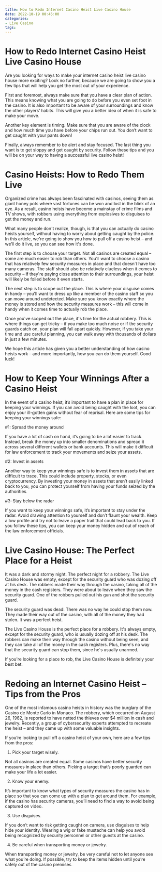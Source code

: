 ```yaml
---
title: How to Redo Internet Casino Heist Live Casino House
date: 2022-10-19 00:45:00
categories:
- Live Casino
tags:
---
```



#  How to Redo Internet Casino Heist Live Casino House

Are you looking for ways to make your internet casino heist live casino house more exciting? Look no further, because we are going to show you a few tips that will help you get the most out of your experience.

First and foremost, always make sure that you have a clear plan of action. This means knowing what you are going to do before you even set foot in the casino. It is also important to be aware of your surroundings and know the other players’ habits. This will give you a better idea of when it is safe to make your move.

Another key element is timing. Make sure that you are aware of the clock and how much time you have before your chips run out. You don’t want to get caught with your pants down!

Finally, always remember to be alert and stay focused. The last thing you want is to get sloppy and get caught by security. Follow these tips and you will be on your way to having a successful live casino heist!

#  Casino Heists: How to Redo Them Live

Organized crime has always been fascinated with casinos, seeing them as giant honey pots where vast fortunes can be won and lost in the blink of an eye. As a result, casino heists have become a mainstay of crime films and TV shows, with robbers using everything from explosives to disguises to get the money and run.

What many people don't realize, though, is that you can actually do casino heists yourself, without having to worry about getting caught by the police. In this article, we're going to show you how to pull off a casino heist – and we'll do it live, so you can see how it's done.

The first step is to choose your target. Not all casinos are created equal – some are much easier to rob than others. You'll want to choose a casino that has relatively few security measures in place and that doesn't have too many cameras. The staff should also be relatively clueless when it comes to security – if they're paying close attention to their surroundings, your heist will likely be foiled before it even starts.

The next step is to scope out the place. This is where your disguise comes in handy – you'll want to dress up like a member of the casino staff so you can move around undetected. Make sure you know exactly where the money is stored and how the security measures work – this will come in handy when it comes time to actually rob the place.

Once you've scoped out the place, it's time for the actual robbery. This is where things can get tricky – if you make too much noise or if the security guards catch on, your plan will fall apart quickly. However, if you take your time and use careful planning, you can walk away with thousands of dollars in just a few minutes.

We hope this article has given you a better understanding of how casino heists work – and more importantly, how you can do them yourself. Good luck!

#  How to Keep Your Winnings After a Casino Heist

In the event of a casino heist, it’s important to have a plan in place for keeping your winnings. If you can avoid being caught with the loot, you can enjoy your ill-gotten gains without fear of reprisal. Here are some tips for keeping your winnings safe:

#1: Spread the money around

If you have a lot of cash on hand, it’s going to be a lot easier to track. Instead, break the money up into smaller denominations and spread it across several different wallets or bank accounts. This will make it difficult for law enforcement to track your movements and seize your assets.

#2: Invest in assets

Another way to keep your winnings safe is to invest them in assets that are difficult to trace. This could include property, stocks, or even cryptocurrency. By investing your money in assets that aren’t easily linked back to you, you can protect yourself from having your funds seized by the authorities.

#3: Stay below the radar

If you want to keep your winnings safe, it’s important to stay under the radar. Avoid drawing attention to yourself and don’t flaunt your wealth. Keep a low profile and try not to leave a paper trail that could lead back to you. If you follow these tips, you can keep your money hidden and out of reach of the law enforcement officials.

#  Live Casino House: The Perfect Place for a Heist

It was a dark and stormy night. The perfect night for a robbery. The Live Casino House was empty, except for the security guard who was dozing off at his desk. The robbers made their way through the casino, taking all of the money in the cash registers. They were about to leave when they saw the security guard. One of the robbers pulled out his gun and shot the security guard.

The security guard was dead. There was no way he could stop them now. They made their way out of the casino, with all of the money they had stolen. It was a perfect heist.

The Live Casino House is the perfect place for a robbery. It's always empty, except for the security guard, who is usually dozing off at his desk. The robbers can make their way through the casino without being seen, and they can take all of the money in the cash registers. Plus, there's no way that the security guard can stop them, since he's usually unarmed.

If you're looking for a place to rob, the Live Casino House is definitely your best bet.

#  Redoing an Internet Casino Heist – Tips from the Pros

One of the most infamous casino heists in history was the burglary of the Casino de Monte Carlo in Monaco. The robbery, which occurred on August 26, 1962, is reported to have netted the thieves over $4 million in cash and jewelry. Recently, a group of cybersecurity experts attempted to recreate the heist – and they came up with some valuable insights.

If you’re looking to pull off a casino heist of your own, here are a few tips from the pros:

1. Pick your target wisely.

Not all casinos are created equal. Some casinos have better security measures in place than others. Picking a target that’s poorly guarded can make your life a lot easier.

2. Know your enemy.

It’s important to know what types of security measures the casino has in place so that you can come up with a plan to get around them. For example, if the casino has security cameras, you’ll need to find a way to avoid being captured on video.

3. Use disguises.

If you don’t want to risk getting caught on camera, use disguises to help hide your identity. Wearing a wig or fake mustache can help you avoid being recognized by security personnel or other guests at the casino.

4. Be careful when transporting money or jewelry.

When transporting money or jewelry, be very careful not to let anyone see what you’re doing. If possible, try to keep the items hidden until you’re safely out of the casino premises.